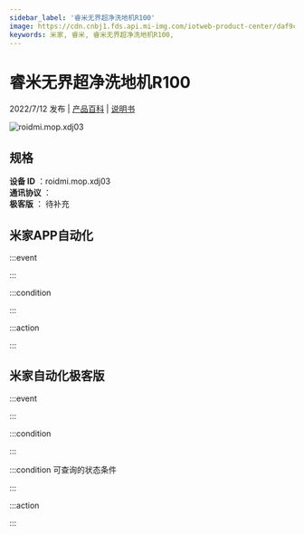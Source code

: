 ```yaml
---
sidebar_label: '睿米无界超净洗地机R100'
image: https://cdn.cnbj1.fds.api.mi-img.com/iotweb-product-center/daf9c3749b802cb1c81fa5f72324bade_1649166811480.png?GalaxyAccessKeyId=AKVGLQWBOVIRQ3XLEW&Expires=9223372036854775807&Signature=qPWKEA3NzGR/qsec/m71Luv2BlU=
keywords: 米家, 睿米, 睿米无界超净洗地机R100, 
---
```

# 睿米无界超净洗地机R100

2022/7/12 发布 | [产品百科](https://home.mi.com/webapp/content/baike/product/index.html?model=roidmi.mop.xdj03/) | [说明书](https://home.mi.com/views/introduction.html?model=roidmi.mop.xdj03&region=cn)

![roidmi.mop.xdj03](https://cdn.cnbj1.fds.api.mi-img.com/iotweb-product-center/daf9c3749b802cb1c81fa5f72324bade_1649166811480.png?GalaxyAccessKeyId=AKVGLQWBOVIRQ3XLEW&Expires=9223372036854775807&Signature=qPWKEA3NzGR/qsec/m71Luv2BlU=)

## 规格  
> 
**设备 ID** ：roidmi.mop.xdj03  
**通讯协议** ：  
**极客版**  ： 待补充 


## 米家APP自动化  

:::event  

:::

:::condition  

:::

:::action   

:::

## 米家自动化极客版  

:::event  

:::

:::condition  

:::

:::condition 可查询的状态条件  

:::

:::action  

:::

        
